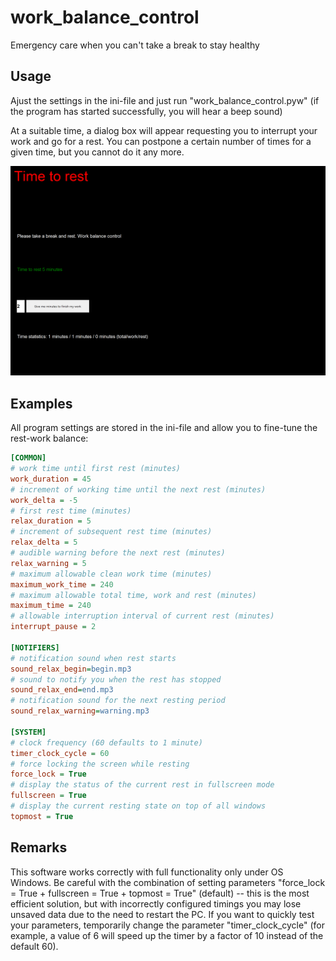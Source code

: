 # work_balance_control
 Emergency care when you can't take a break to stay healthy

 ## Usage
 Ajust the settings in the ini-file and just run "work_balance_control.pyw" (if the program has started  successfully, you will hear a beep sound)

 At a suitable time, a dialog box will appear requesting you to interrupt your work and go for a rest. You can postpone a certain number of times for a given time, but you cannot do it any more.

 ![GUI](/images/work_balance_control.png)

 ## Examples
 All program settings are stored in the ini-file and allow you to fine-tune the rest-work balance:
 ```ini
 [COMMON]
 # work time until first rest (minutes)
 work_duration = 45
 # increment of working time until the next rest (minutes)
 work_delta = -5
 # first rest time (minutes)
 relax_duration = 5
 # increment of subsequent rest time (minutes)
 relax_delta = 5
 # audible warning before the next rest (minutes)
 relax_warning = 5
 # maximum allowable clean work time (minutes)
 maximum_work_time = 240
 # maximum allowable total time, work and rest (minutes)
 maximum_time = 240
 # allowable interruption interval of current rest (minutes)
 interrupt_pause = 2

 [NOTIFIERS]
 # notification sound when rest starts
 sound_relax_begin=begin.mp3
 # sound to notify you when the rest has stopped
 sound_relax_end=end.mp3
 # notification sound for the next resting period
 sound_relax_warning=warning.mp3

 [SYSTEM]
 # clock frequency (60 defaults to 1 minute)
 timer_clock_cycle = 60
 # force locking the screen while resting
 force_lock = True
 # display the status of the current rest in fullscreen mode
 fullscreen = True
 # display the current resting state on top of all windows
 topmost = True
 ```

 ## Remarks
 This software works correctly with full functionality only under OS Windows. Be careful with the combination of setting parameters "force_lock = True + fullscreen = True + topmost = True" (default) -- this is the most efficient solution, but with incorrectly configured timings you may lose unsaved data due to the need to restart the PC. If you want to quickly test your parameters, temporarily change the parameter "timer_clock_cycle"  (for example, a value of 6 will speed up the timer by a factor of 10 instead of the default 60).

